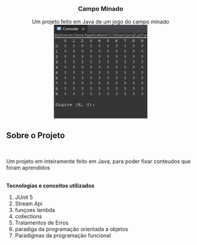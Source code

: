 <div id="top"></div>
<br />


<h3 align="center">Campo Minado</h3>

  <p align="center">
   Um projeto feito em Java de um jogo do campo minado
    <br />
   <a href="https://github.com/github_username/repo_name">
    <img src="Img/game.png" alt="Logo" width="250" height="250">
  </a>
    <br />
    <div align="center">
  
  </p>
</div>

<!-- ABOUT THE PROJECT -->
## Sobre o Projeto
</br>
<p>Um projeto em inteiramente feito em Java, para poder fixar conteudos que foram aprendidos</p>
</br>
<b>Tecnologias e conceitos utilizados</b>
<ol>
  <li>JUnit 5</li>
  <li>Stream Api</li>
  <li>funçoes lambda</li>
  <li>collections</li>
  <li>Tratamentos de Erros</li>
  <li>paradiga da programação orientada a objetos</li>
  <li>Paradigmas da programação funcional</li>
</ol>







